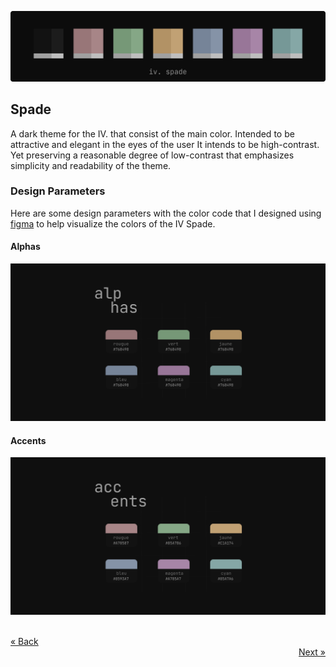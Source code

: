 ![Spade](.github/assets/palettes/spade/colorscheme.png)

## Spade

A dark theme for the IV. that consist of the main color. Intended to be attractive and elegant in the eyes of the user It intends to be high-contrast.
Yet preserving a reasonable degree of low-contrast that emphasizes simplicity and readability of the theme.

### Design Parameters

Here are some design parameters with the color code that I designed using [figma](https://figma.com) to help visualize the colors of the IV Spade. 

#### Alphas  

![Alpha](.github/assets/palettes/spade/alphas.png)

#### Accents  

![Accents](.github/assets/palettes/spade/accents.png)

<br />
<a href="https://github.com/riyuzenn/iv" align="left">« Back</a>
<div align="right">
  <a href="https://github.com/riyuzenn/iv">Next »</a>
</div>
